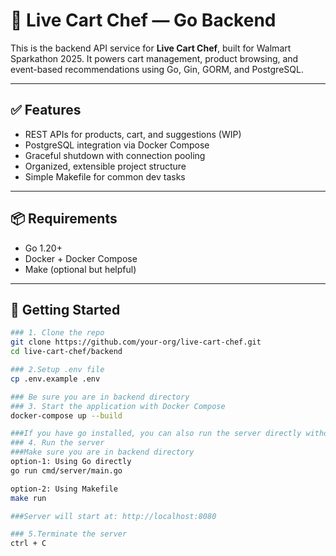 # 🧠 Live Cart Chef — Go Backend

This is the backend API service for **Live Cart Chef**, built for Walmart Sparkathon 2025. It powers cart management, product browsing, and event-based recommendations using Go, Gin, GORM, and PostgreSQL.

---

## ✅ Features

- REST APIs for products, cart, and suggestions (WIP)
- PostgreSQL integration via Docker Compose
- Graceful shutdown with connection pooling 
- Organized, extensible project structure
- Simple Makefile for common dev tasks

---

## 📦 Requirements

- Go 1.20+
- Docker + Docker Compose
- Make (optional but helpful)

---

## 🚀 Getting Started

```bash
### 1. Clone the repo
git clone https://github.com/your-org/live-cart-chef.git
cd live-cart-chef/backend

### 2.Setup .env file
cp .env.example .env

### Be sure you are in backend directory
### 3. Start the application with Docker Compose
docker-compose up --build

###If you have go installed, you can also run the server directly without Docker.
### 4. Run the server
###Make sure you are in backend directory
option-1: Using Go directly
go run cmd/server/main.go

option-2: Using Makefile
make run

###Server will start at: http://localhost:8080

### 5.Terminate the server
ctrl + C

